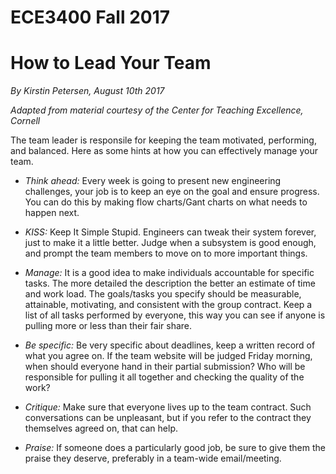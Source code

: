 # ECE3400 Fall 2017

# How to Lead Your Team

*By Kirstin Petersen, August 10th 2017*

*Adapted from material courtesy of the Center for Teaching Excellence, Cornell*

The team leader is responsile for keeping the team motivated, performing, and balanced. Here as some hints at how you can effectively manage your team.

* *Think ahead:* Every week is going to present new engineering challenges, your job is to keep an eye on the goal and ensure progress. You can do this by making flow charts/Gant charts on what needs to happen next. 

* *KISS:* Keep It Simple Stupid. Engineers can tweak their system forever, just to make it a little better. Judge when a subsystem is good enough, and prompt the team members to move on to more important things.

* *Manage:* It is a good idea to make individuals accountable for specific tasks. The more detailed the description the better an estimate of time and work load. The goals/tasks you specify should be measurable, attainable, motivating, and consistent with the group contract. Keep a list of all tasks performed by everyone, this way you can see if anyone is pulling more or less than their fair share.

* *Be specific:* Be very specific about deadlines, keep a written record of what you agree on. If the team website will be judged Friday morning, when should everyone hand in their partial submission? Who will be responsible for pulling it all together and checking the quality of the work?

* *Critique:* Make sure that everyone lives up to the team contract. Such conversations can be unpleasant, but if you refer to the contract they themselves agreed on, that can help.

* *Praise:* If someone does a particularly good job, be sure to give them the praise they deserve, preferably in a team-wide email/meeting. 
